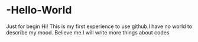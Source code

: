 # -Hello-World
Just for begin
Hi! This is my first experience to use github.I have no world to describe my mood.
Believe me.I will write more things about codes
